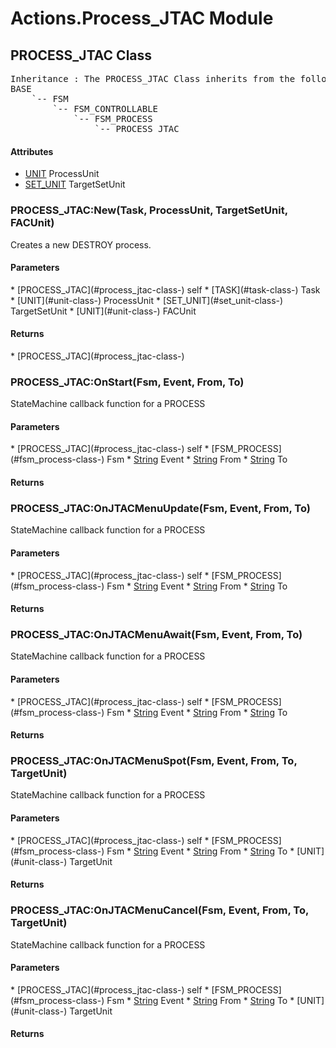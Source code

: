 # Actions.Process_JTAC Module
## PROCESS_JTAC Class
<pre>
Inheritance : The PROCESS_JTAC Class inherits from the following parents :
BASE
	`-- FSM
		`-- FSM_CONTROLLABLE
			`-- FSM_PROCESS
				`-- PROCESS_JTAC
</pre>

<h4> Attributes </h4>

* [UNIT](#unit-class-) ProcessUnit
* [SET_UNIT](#set_unit-class-) TargetSetUnit


### PROCESS_JTAC:New(Task, ProcessUnit, TargetSetUnit, FACUnit)
Creates a new DESTROY process.

<h4> Parameters </h4>
* [PROCESS_JTAC](#process_jtac-class-)
self
* [TASK](#task-class-) Task
* [UNIT](#unit-class-) ProcessUnit
* [SET_UNIT](#set_unit-class-) TargetSetUnit
* [UNIT](#unit-class-) FACUnit

<h4> Returns </h4>
* [PROCESS_JTAC](#process_jtac-class-)



### PROCESS_JTAC:OnStart(Fsm, Event, From, To)
StateMachine callback function for a PROCESS

<h4> Parameters </h4>
* [PROCESS_JTAC](#process_jtac-class-)
self
* [FSM_PROCESS](#fsm_process-class-) Fsm
* <u>String</u> Event
* <u>String</u> From
* <u>String</u> To

<h4> Returns </h4>

### PROCESS_JTAC:OnJTACMenuUpdate(Fsm, Event, From, To)
StateMachine callback function for a PROCESS

<h4> Parameters </h4>
* [PROCESS_JTAC](#process_jtac-class-)
self
* [FSM_PROCESS](#fsm_process-class-) Fsm
* <u>String</u> Event
* <u>String</u> From
* <u>String</u> To

<h4> Returns </h4>

### PROCESS_JTAC:OnJTACMenuAwait(Fsm, Event, From, To)
StateMachine callback function for a PROCESS

<h4> Parameters </h4>
* [PROCESS_JTAC](#process_jtac-class-)
self
* [FSM_PROCESS](#fsm_process-class-) Fsm
* <u>String</u> Event
* <u>String</u> From
* <u>String</u> To

<h4> Returns </h4>

### PROCESS_JTAC:OnJTACMenuSpot(Fsm, Event, From, To, TargetUnit)
StateMachine callback function for a PROCESS

<h4> Parameters </h4>
* [PROCESS_JTAC](#process_jtac-class-)
self
* [FSM_PROCESS](#fsm_process-class-) Fsm
* <u>String</u> Event
* <u>String</u> From
* <u>String</u> To
* [UNIT](#unit-class-) TargetUnit

<h4> Returns </h4>

### PROCESS_JTAC:OnJTACMenuCancel(Fsm, Event, From, To, TargetUnit)
StateMachine callback function for a PROCESS

<h4> Parameters </h4>
* [PROCESS_JTAC](#process_jtac-class-)
self
* [FSM_PROCESS](#fsm_process-class-) Fsm
* <u>String</u> Event
* <u>String</u> From
* <u>String</u> To
* [UNIT](#unit-class-) TargetUnit

<h4> Returns </h4>

